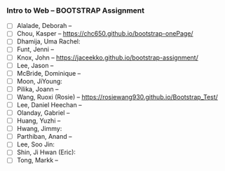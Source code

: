 ### Intro to Web – BOOTSTRAP Assignment

- [ ] Alalade, Deborah –
- [ ] Chou, Kasper – https://chc650.github.io/bootstrap-onePage/
- [ ] Dhamija, Uma Rachel:
- [ ] Funt, Jenni – 
- [ ] Knox, John – https://jaceekko.github.io/bootstrap-assignment/
- [ ] Lee, Jason –
- [ ] McBride, Dominique – 
- [ ] Moon, JiYoung:
- [ ] Pilika, Joann –
- [ ] Wang, Ruoxi (Rosie) – https://rosiewang930.github.io/Bootstrap_Test/
- [ ] Lee, Daniel Heechan – 
- [ ] Olanday, Gabriel –
- [ ] Huang, Yuzhi –
- [ ] Hwang, Jimmy:
- [ ] Parthiban, Anand –
- [ ] Lee, Soo Jin:
- [ ] Shin, Ji Hwan (Eric):
- [ ] Tong, Markk – 
